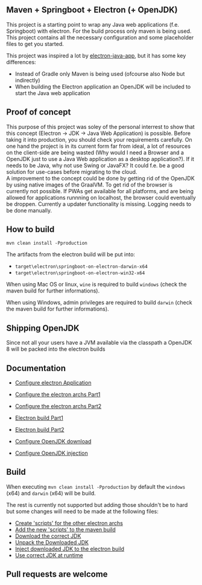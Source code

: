 ## Maven + Springboot + Electron (+ OpenJDK)

This project is a starting point to wrap any Java web applications (f.e. Springboot) with electron. For the build process only maven is being used. This project contains all the necessary configuration and some placeholder files to get you started.

This project was inspired a lot by [electron-java-app](https://github.com/jreznot/electron-java-app), but it has some key differences: 
* Instead of Gradle only Maven is being used (ofcourse also Node but indirectly)
* When building the Electron application an OpenJDK will be included to start the Java web application

## Proof of concept
This purpose of this project was soley of the personal interrest to show that this concept (Electron -> JDK -> Java Web Application) is possible. Before taking it into production, you should check your requirements carefully. On one hand the project is in its current form far from ideal, a lot of resources on the client-side are being wasted (Why would I need a Browser and a OpenJDK just to use a Java Web application as a desktop application?). If it needs to be Java, why not use Swing or JavaFX? It could f.e. be a good solution for use-cases before migrating to the cloud.  
A improvement to the concept could be done by getting rid of the OpenJDK by using native images of the GraalVM. To get rid of the browser is currently not possible. If PWAs get available for all platforms, and are being allowed for applications runnning on localhost, the browser could eventually be droppen. Currently a updater functionality is missing. Logging needs to be done manually.

## How to build
`mvn clean install -Pproduction`

The artifacts from the electron build will be put into:
* `target\electron\springboot-on-electron-darwin-x64`
* `target\electron\springboot-on-electron-win32-x64`

When using Mac OS or linux, `wine` is required to build `windows` (check the maven build for further informations).

When using Windows, admin privileges are required to build `darwin` (check the maven build for further informations).

## Shipping OpenJDK
Since not all your users have a JVM available via the classpath a OpenJDK 8 will be packed into the electron builds

## Documentation
* [Configure electron Application](https://github.com/appreciated/maven-springboot-electron/tree/master/src/main/javascript)
* [Configure the electron archs Part1](https://github.com/appreciated/maven-springboot-electron/blob/master/src/main/javascript/package.json)
* [Configure the electron archs Part2](https://github.com/appreciated/maven-springboot-electron/blob/master/pom.xml#L236-L257)

* [Electron build Part1](https://github.com/appreciated/maven-springboot-electron/blob/master/pom.xml#L198-L259)
* [Electron build Part2](https://github.com/appreciated/maven-springboot-electron/blob/master/pom.xml#L333-L358)
* [Configure OpenJDK download](https://github.com/appreciated/maven-springboot-electron/blob/master/pom.xml#L260-L332)
* [Configure OpenJDK injection](https://github.com/appreciated/maven-springboot-electron/blob/master/pom.xml#L359-L397)


## Build
When executing `mvn clean install -Pproduction` by default the `windows` (x64) and `darwin` (x64) will be build.

The rest is currently not supported but adding those shouldn't be to hard but some changes will need to be made at the following files:
* [Create 'scripts' for the other electron archs](https://github.com/appreciated/maven-springboot-electron/blob/master/src/main/javascript/package.json#L14-L17)
* [Add the new 'scripts' to the maven build](https://github.com/appreciated/maven-springboot-electron/blob/master/pom.xml#L236-L257)
* [Download the correct JDK](https://github.com/appreciated/maven-springboot-electron/blob/master/pom.xml#L265-L294)
* [Unpack the Downloaded JDK](https://github.com/appreciated/maven-springboot-electron/blob/master/pom.xml#L296-L332)
* [Inject downloaded JDK to the electron build](https://github.com/appreciated/maven-springboot-electron/blob/master/pom.xml#L359-L395)
* [Use correct JDK at runtime](https://github.com/appreciated/maven-springboot-electron/blob/master/src/main/javascript/main.js#L108-L139)


## Pull requests are welcome
